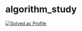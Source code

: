 # algorithm_study

[![Solved.ac Profile](http://mazassumnida.wtf/api/generate_badge?boj=백준아이디)](https://solved.ac/sonsn9820)
